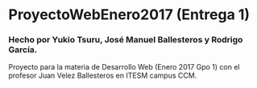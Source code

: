 # ProyectoWebEnero2017 (Entrega 1)
### Hecho por Yukio Tsuru, José Manuel Ballesteros y Rodrigo García.

Proyecto para la materia de Desarrollo Web (Enero 2017 Gpo 1) con el profesor Juan Velez Ballesteros en ITESM campus CCM.